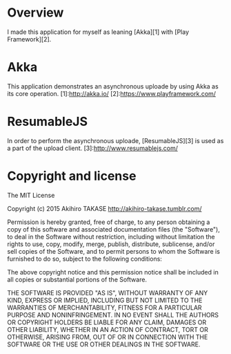 # Overview
I made this application for myself as leaning [Akka][1] with [Play Framework][2].

# Akka
This application demonstrates an asynchronous uploade by using Akka as its core operation.
[1]:http://akka.io/
[2]:https://www.playframework.com/

# ResumableJS
In order to perform the asynchronous uploade, [ResumableJS][3] is used as a part of the upload client.
[3]:http://www.resumablejs.com/

# Copyright and license
The MIT License

Copyright (c) 2015 Akihiro TAKASE http://akihiro-takase.tumblr.com/

Permission is hereby granted, free of charge, to any person obtaining a copy
of this software and associated documentation files (the "Software"), to deal
in the Software without restriction, including without limitation the rights
to use, copy, modify, merge, publish, distribute, sublicense, and/or sell
copies of the Software, and to permit persons to whom the Software is
furnished to do so, subject to the following conditions:

The above copyright notice and this permission notice shall be included in
all copies or substantial portions of the Software.

THE SOFTWARE IS PROVIDED "AS IS", WITHOUT WARRANTY OF ANY KIND, EXPRESS OR
IMPLIED, INCLUDING BUT NOT LIMITED TO THE WARRANTIES OF MERCHANTABILITY,
FITNESS FOR A PARTICULAR PURPOSE AND NONINFRINGEMENT. IN NO EVENT SHALL THE
AUTHORS OR COPYRIGHT HOLDERS BE LIABLE FOR ANY CLAIM, DAMAGES OR OTHER
LIABILITY, WHETHER IN AN ACTION OF CONTRACT, TORT OR OTHERWISE, ARISING FROM,
OUT OF OR IN CONNECTION WITH THE SOFTWARE OR THE USE OR OTHER DEALINGS IN
THE SOFTWARE.
